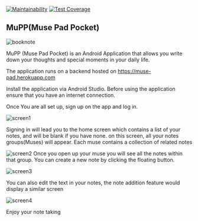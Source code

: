 [![Maintainability](https://api.codeclimate.com/v1/badges/a99a88d28ad37a79dbf6/maintainability)](https://codeclimate.com/github/codeclimate/codeclimate/maintainability) [![Test Coverage](https://api.codeclimate.com/v1/badges/a99a88d28ad37a79dbf6/test_coverage)](https://codeclimate.com/github/codeclimate/codeclimate/test_coverage)

## MuPP(Muse Pad Pocket)

![booknote](https://user-images.githubusercontent.com/24252450/41944068-c58e0936-79ae-11e8-81d7-816af1cb745f.png)

MuPP (Muse Pad Pocket) is an Android Application that allows you write down your thoughts and special moments in your daily life.

The application runs on a backend hosted on https://muse-pad.herokuapp.com

Install the application via Android Studio. Before using the application ensure that you have an internet connection.
 
 Once You are all set up, sign up on the app and log in.

![screen1](https://user-images.githubusercontent.com/24252450/42351605-954aea02-80be-11e8-8d8d-e6c1d969fc5b.png)

Signing in will lead you to the home screen which contains a list of your notes, and will be blank if you have none.
on this screen, all your notes groups(Muses) will appear. Each muse contains a collection of related notes

![screen2](https://user-images.githubusercontent.com/24252450/42351607-9586ea66-80be-11e8-9dda-1d01cd798b5a.png)
Once you open up your muse you will see all the notes within that group. You can create a new note by clicking 
the floating button.

![screen3](https://user-images.githubusercontent.com/24252450/42351608-95c5a300-80be-11e8-8eca-d167dcecef9a.png)

You can also edit the text in your notes, the note addition feature would display a similar screen

![screen4](https://user-images.githubusercontent.com/24252450/42351609-961f03a0-80be-11e8-9923-d2984a21bec2.png)

Enjoy your note taking
